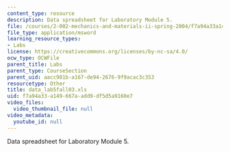 ```yaml
---
content_type: resource
description: Data spreadsheet for Laboratory Module 5.
file: /courses/2-002-mechanics-and-materials-ii-spring-2004/f7a94a33a149667aadd9df5d5a9160e7_data_lab5fall03.xls
file_type: application/msword
learning_resource_types:
- Labs
license: https://creativecommons.org/licenses/by-nc-sa/4.0/
ocw_type: OCWFile
parent_title: Labs
parent_type: CourseSection
parent_uid: aacc981b-a167-de94-2676-9f9acac3c353
resourcetype: Other
title: data_lab5fall03.xls
uid: f7a94a33-a149-667a-add9-df5d5a9160e7
video_files:
  video_thumbnail_file: null
video_metadata:
  youtube_id: null
---
```

Data spreadsheet for Laboratory Module 5.